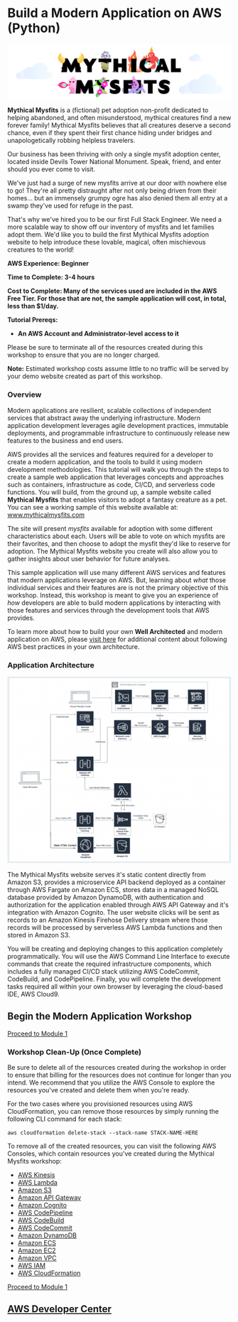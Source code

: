# Build a Modern Application on AWS (Python)

![mysfits-welcome](/images/module-1/mysfits-welcome.png)

**Mythical Mysfits** is a (fictional) pet adoption non-profit dedicated to helping abandoned, and often misunderstood, mythical creatures find a new forever family! Mythical Mysfits believes that all creatures deserve a second chance, even if they spent their first chance hiding under bridges and unapologetically robbing helpless travelers.

Our business has been thriving with only a single mysfit adoption center, located inside Devils Tower National Monument. Speak, friend, and enter should you ever come to visit.

We've just had a surge of new mysfits arrive at our door with nowhere else to go!  They're all pretty distraught after not only being driven from their homes... but an immensely grumpy ogre has also denied them all entry at a swamp they've used for refuge in the past.  

That's why we've hired you to be our first Full Stack Engineer. We need a more scalable way to show off our inventory of mysfits and let families adopt them. We'd like you to build the first Mythical Mysfits adoption website to help introduce these lovable, magical, often mischievous creatures to the world!

**AWS Experience: Beginner**

**Time to Complete: 3-4 hours**

**Cost to Complete: Many of the services used are included in the AWS Free Tier. For those that are not, the sample application will cost, in total, less than $1/day.**

**Tutorial Prereqs:**

* **An AWS Account and Administrator-level access to it**

Please be sure to terminate all of the resources created during this workshop to ensure that you are no longer charged.

**Note:**  Estimated workshop costs assume little to no traffic will be served by your demo website created as part of this workshop.

### **Overview**

Modern applications are resilient, scalable collections of independent services that abstract away the underlying infrastructure. Modern application development leverages agile development practices, immutable deployments, and programmable infrastructure to continuously release new features to the business and end users.

AWS provides all the services and features required for a developer to create a modern application, and the tools to build it using modern development methodologies.  This tutorial will walk you through the steps to create a sample web application that leverages concepts and approaches such as containers, infrastructure as code, CI/CD, and serverless code functions.  You will build, from the ground up, a sample website called **Mythical Mysfits** that enables visitors to adopt a fantasy creature as a pet.  You can see a working sample of this website available at: www.mythicalmysfits.com

The site will present *mysfits* available for adoption with some different characteristics about each. Users will be able to vote on which mysfits are their favorites, and then choose to adopt the mysfit they'd like to reserve for adoption.  The Mythical Mysfits website you create will also allow you to gather insights about user behavior for future analyses.

This sample application will use many different AWS services and features that modern applications leverage on AWS. But, learning about *what* those individual services and their features are is not the primary objective of this workshop.  Instead, this workshop is meant to give you an experience of *how* developers are able to build modern applications by interacting with those features and services through the development tools that AWS provides.

To learn more about how to build your own **Well Architected** and modern application on AWS, please [visit here](https://aws.amazon.com/architecture/well-architected/) for additional content about following AWS best practices in your own architecture.

### Application Architecture

![Application Architecture](/images/arch-diagram.png)

The Mythical Mysfits website serves it's static content directly from Amazon S3, provides a microservice API backend deployed as a container through AWS Fargate on Amazon ECS, stores data in a managed NoSQL database provided by Amazon DynamoDB, with authentication and authorization for the application enabled through AWS API Gateway and it's integration with Amazon Cognito.  The user website clicks will be sent as records to an Amazon Kinesis Firehose Delivery stream where those records will be processed by serverless AWS Lambda functions and then stored in Amazon S3.

You will be creating and deploying changes to this application completely programmatically. You will use the AWS Command Line Interface to execute commands that create the required infrastructure components, which includes a fully managed CI/CD stack utilizing AWS CodeCommit, CodeBuild, and CodePipeline.  Finally, you will complete the development tasks required all within your own browser by leveraging the cloud-based IDE, AWS Cloud9.

## Begin the Modern Application Workshop

[Proceed to Module 1](/module-1)


### Workshop Clean-Up (Once Complete)
Be sure to delete all of the resources created during the workshop in order to ensure that billing for the resources does not continue for longer than you intend.  We recommend that you utilize the AWS Console to explore the resources you've created and delete them when you're ready.  

For the two cases where you provisioned resources using AWS CloudFormation, you can remove those resources by simply running the following CLI command for each stack:

```
aws cloudformation delete-stack --stack-name STACK-NAME-HERE
```

To remove all of the created resources, you can visit the following AWS Consoles, which contain resources you've created during the Mythical Mysfits workshop:
* [AWS Kinesis](https://console.aws.amazon.com/kinesis/home)
* [AWS Lambda](https://console.aws.amazon.com/lambda/home)
* [Amazon S3](https://console.aws.amazon.com/s3/home)
* [Amazon API Gateway](https://console.aws.amazon.com/apigateway/home)
* [Amazon Cognito](https://console.aws.amazon.com/cognito/home)
* [AWS CodePipeline](https://console.aws.amazon.com/codepipeline/home)
* [AWS CodeBuild](https://console.aws.amazon.com/codebuild/home)
* [AWS CodeCommit](https://console.aws.amazon.com/codecommit/home)
* [Amazon DynamoDB](https://console.aws.amazon.com/dynamodb/home)
* [Amazon ECS](https://console.aws.amazon.com/ecs/home)
* [Amazon EC2](https://console.aws.amazon.com/ec2/home)
* [Amazon VPC](https://console.aws.amazon.com/vpc/home)
* [AWS IAM](https://console.aws.amazon.com/iam/home)
* [AWS CloudFormation](https://console.aws.amazon.com/cloudformation/home)


[Proceed to Module 1](/module-1)


## [AWS Developer Center](https://developer.aws)
